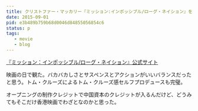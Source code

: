 ```yaml
---
title: クリストファー・マッカリー『ミッション:インポッシブル/ローグ・ネイション』を観た
date: 2015-09-01
pid: e3b489b759b68d0046d84855056854c6
status: p
tags:
   - movie
   - blog
---
```


[『ミッション：インポッシブル/ローグ・ネイション』公式サイト][1]

映画の日で観た。バカバカしさとサスペンスとアクションがいいバランスだったと思う。トム・クルーズによるトム・クルーズ感セルフプロデュースも完璧。

オープニングの制作クレジットで中国資本のクレジットが入るんだけど、どうみてもそこだけ香港映画でわざとなのかと思った。

[1]:	http://www.missionimpossiblejp.jp/